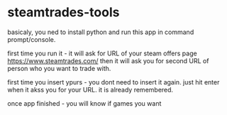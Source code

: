 # steamtrades-tools

basicaly, you ned to install python and run this app in command prompt/console.

first time you run it - it will ask for URL of your steam offers page https://www.steamtrades.com/
then it will ask you for second URL of person who you want to trade with.

first time you insert ypurs - you dont need to insert it again. just hit enter when it akss you for your URL. it is already remembered.

once app finished - you will know if games you want 
